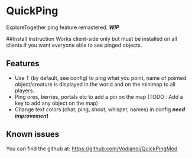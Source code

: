 # QuickPing
ExploreTogether ping feature remastered. ***WIP***

##Install Instruction
Works client-side only but must be installed on all clients if you want everyone able to see pinged objects.

## Features
- Use T (by default, see config) to ping what you point, name of pointed object/creature is displayed in the world and on the minimap to all players.
- Ping ores, berries, portals etc to add a pin on the map (TODO : Add a key to add any object on the map)
- Change text colors (chat, ping, shout, whisper, names) in config ***need improvement***

## Known issues
You can find the github at: https://github.com/Vodianoi/QuickPingMod
